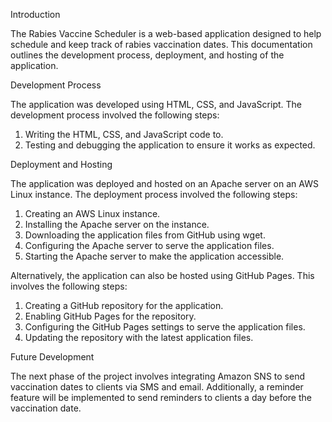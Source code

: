 Introduction

The Rabies Vaccine Scheduler is a web-based application designed to help schedule and keep track of rabies vaccination dates. This documentation outlines the development process, deployment, and hosting of the application.

Development Process

The application was developed using HTML, CSS, and JavaScript. The development process involved the following steps:

1. Writing the HTML, CSS, and JavaScript code to.
2. Testing and debugging the application to ensure it works as expected.

Deployment and Hosting

The application was deployed and hosted on an Apache server on an AWS Linux instance. The deployment process involved the following steps:

1. Creating an AWS Linux instance.
2. Installing the Apache server on the instance.
3. Downloading the application files from GitHub using wget.
4. Configuring the Apache server to serve the application files.
5. Starting the Apache server to make the application accessible.

Alternatively, the application can also be hosted using GitHub Pages. This involves the following steps:

1. Creating a GitHub repository for the application.
2. Enabling GitHub Pages for the repository.
3. Configuring the GitHub Pages settings to serve the application files.
4. Updating the repository with the latest application files.

Future Development

The next phase of the project involves integrating Amazon SNS to send vaccination dates to clients via SMS and email. Additionally, a reminder feature will be implemented to send reminders to clients a day before the vaccination date.
